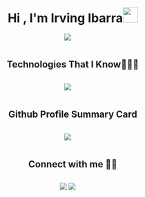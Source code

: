 <div id="user-content-toc">
  <ul align="center">
    <summary><h1 align="center"><b>Hi , I'm Irving Ibarra</b><img src="https://media.giphy.com/media/hvRJCLFzcasrR4ia7z/giphy.gif" width="35"></h1>
</summary>
  </ul>
</div>

<p align="center">
  <a href="https://github.com/DenverCoder1/readme-typing-svg"><img src="https://readme-typing-svg.herokuapp.com?font=Time+New+Roman&color=green&size=25&center=true&vCenter=true&width=600&height=100&lines=Studying+computer+systems+engineering;Interested+in+learning;Linux+user;NVIM+user;"></a>
</p>

<div id="user-content-toc">
  <ul align="center">
    <summary><h2 style="display: inline-block">Technologies That I Know👨🏻‍💻</h2></summary>
  </ul>
</div>

<p align="center">
  <a href="https://skillicons.dev">
    <img src="https://skillicons.dev/icons?i=java,php,javascript,dart,kotlin,python,haskell,html,css,tailwind,bootstrap,vue,vite,npm,laravel,spring,flutter,mysql,mongodb,firebase,graphql,git,linux,vim,neovim,vscode,postman" />
  </a>
</p>

<div id="user-content-toc">
  <ul align="center">
    <summary><h2 style="display: inline-block">Github Profile Summary Card</h2></summary>
  </ul>
</div>

<div align=center>
  
![](https://github-profile-summary-cards.vercel.app/api/cards/profile-details?username=IrvingLA&theme=github_dark)

 </div>

 <div id="user-content-toc">
  <ul align="center">
    <summary><h2 style="display: inline-block">Connect with me 🤝🏻</h2></summary>
  </ul>
</div>
<p align="center">
  <a href="mailto:irvingland770@gmail.com"><img src="https://img.shields.io/badge/-IrvingIbarra-D14836?style=flat&logo=Gmail&logoColor=white"/></a>
<a href="https://www.linkedin.com/in/irving-ibarra-la/"><img src="https://img.shields.io/badge/-Irving%20Ibarra%20-0077B5?style=flat&logo=Linkedin&logoColor=white"/></a>
</p>
<!--
**IrvingLA/IrvingLA** is a ✨ _special_ ✨ repository because its `README.md` (this file) appears on your GitHub profile.

Here are some ideas to get you started:

- 🔭 I’m currently working on ...
- 🌱 I’m currently learning ...
- 👯 I’m looking to collaborate on ...
- 🤔 I’m looking for help with ...
- 💬 Ask me about ...
- 📫 How to reach me: ...
- 😄 Pronouns: ...
- ⚡ Fun fact: ...
-->
